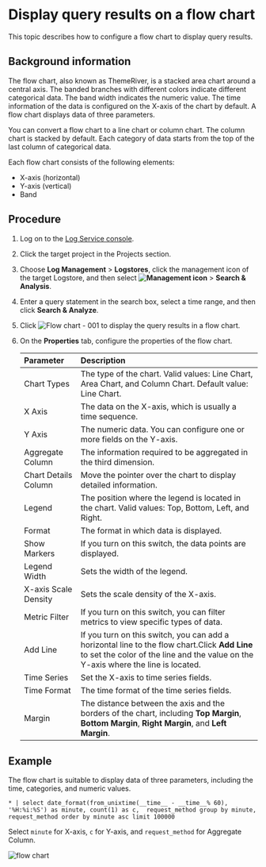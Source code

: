# Display query results on a flow chart

This topic describes how to configure a flow chart to display query results.

## Background information

The flow chart, also known as ThemeRiver, is a stacked area chart around a central axis. The banded branches with different colors indicate different categorical data. The band width indicates the numeric value. The time information of the data is configured on the X-axis of the chart by default. A flow chart displays data of three parameters.

You can convert a flow chart to a line chart or column chart. The column chart is stacked by default. Each category of data starts from the top of the last column of categorical data.

Each flow chart consists of the following elements:

-   X-axis \(horizontal\)
-   Y-axis \(vertical\)
-   Band

## Procedure

1.  Log on to the [Log Service console](https://sls.console.aliyun.com).

2.  Click the target project in the Projects section.

3.  Choose **Log Management** \> **Logstores**, click the management icon of the target Logstore, and then select **![Management icon](https://static-aliyun-doc.oss-cn-hangzhou.aliyuncs.com/assets/img/en-US/9484688951/p52166.png)** \> **Search & Analysis**.

4.  Enter a query statement in the search box, select a time range, and then click **Search & Analyze**.

5.  Click ![Flow chart - 001](https://static-aliyun-doc.oss-cn-hangzhou.aliyuncs.com/assets/img/en-US/1167895951/p93124.png) to display the query results in a flow chart.

6.  On the **Properties** tab, configure the properties of the flow chart.

    |Parameter|Description|
    |:--------|:----------|
    |Chart Types|The type of the chart. Valid values: Line Chart, Area Chart, and Column Chart. Default value: Line Chart.|
    |X Axis|The data on the X-axis, which is usually a time sequence.|
    |Y Axis|The numeric data. You can configure one or more fields on the Y-axis.|
    |Aggregate Column|The information required to be aggregated in the third dimension.|
    |Chart Details Column|Move the pointer over the chart to display detailed information.|
    |Legend|The position where the legend is located in the chart. Valid values: Top, Bottom, Left, and Right.|
    |Format|The format in which data is displayed.|
    |Show Markers|If you turn on this switch, the data points are displayed.|
    |Legend Width|Sets the width of the legend.|
    |X-axis Scale Density|Sets the scale density of the X-axis.|
    |Metric Filter|If you turn on this switch, you can filter metrics to view specific types of data.|
    |Add Line|If you turn on this switch, you can add a horizontal line to the flow chart.Click **Add Line** to set the color of the line and the value on the Y-axis where the line is located. |
    |Time Series|Set the X-axis to time series fields.|
    |Time Format|The time format of the time series fields.|
    |Margin|The distance between the axis and the borders of the chart, including **Top Margin**, **Bottom Margin**, **Right Margin**, and **Left Margin**.|


## Example

The flow chart is suitable to display data of three parameters, including the time, categories, and numeric values.

```
* | select date_format(from_unixtime(__time__ - __time__% 60), '%H:%i:%S') as minute, count(1) as c,  request_method group by minute, request_method order by minute asc limit 100000
```

Select `minute` for X-axis, `c` for Y-axis, and `request_method` for Aggregate Column.

![flow chart](https://static-aliyun-doc.oss-cn-hangzhou.aliyuncs.com/assets/img/en-US/7823359951/p5737.png)

